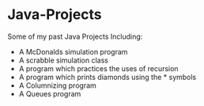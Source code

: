 # Java-Projects
Some of my past Java Projects
Including:
- A McDonalds simulation program
- A scrabble simulation class
- A program which practices the uses of recursion
- A program which prints diamonds using the * symbols
- A Columnizing program
- A Queues program
